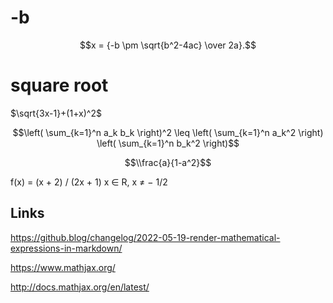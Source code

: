 # -b

$$x = {-b \pm \sqrt{b^2-4ac} \over 2a}.$$

# square root

$\sqrt{3x-1}+(1+x)^2$


$$\left( \sum_{k=1}^n a_k b_k \right)^2 \leq \left( \sum_{k=1}^n a_k^2 \right) \left( \sum_{k=1}^n b_k^2 \right)$$




$$\\frac{a}{1-a^2}$$

f(x) = (x + 2) / (2x + 1)        x ∈ R, x ≠ − 1/2

## Links

https://github.blog/changelog/2022-05-19-render-mathematical-expressions-in-markdown/

https://www.mathjax.org/

http://docs.mathjax.org/en/latest/
